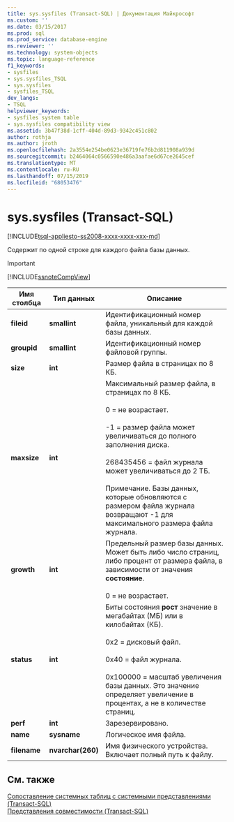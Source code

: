 ```yaml
---
title: sys.sysfiles (Transact-SQL) | Документация Майкрософт
ms.custom: ''
ms.date: 03/15/2017
ms.prod: sql
ms.prod_service: database-engine
ms.reviewer: ''
ms.technology: system-objects
ms.topic: language-reference
f1_keywords:
- sysfiles
- sys.sysfiles_TSQL
- sys.sysfiles
- sysfiles_TSQL
dev_langs:
- TSQL
helpviewer_keywords:
- sysfiles system table
- sys.sysfiles compatibility view
ms.assetid: 3b47f38d-1cff-404d-89d3-9342c451c802
author: rothja
ms.author: jroth
ms.openlocfilehash: 2a3554e254be0623e36719fe76b2d811908a939d
ms.sourcegitcommit: b2464064c0566590e486a3aafae6d67ce2645cef
ms.translationtype: MT
ms.contentlocale: ru-RU
ms.lasthandoff: 07/15/2019
ms.locfileid: "68053476"
---
```

# <a name="syssysfiles-transact-sql"></a>sys.sysfiles (Transact-SQL)
[!INCLUDE[tsql-appliesto-ss2008-xxxx-xxxx-xxx-md](../../includes/tsql-appliesto-ss2008-xxxx-xxxx-xxx-md.md)]

  Содержит по одной строке для каждого файла базы данных.  
  
> [!IMPORTANT]  
>  [!INCLUDE[ssnoteCompView](../../includes/ssnotecompview-md.md)]  
  
|Имя столбца|Тип данных|Описание|  
|-----------------|---------------|-----------------|  
|**fileid**|**smallint**|Идентификационный номер файла, уникальный для каждой базы данных.|  
|**groupid**|**smallint**|Идентификационный номер файловой группы.|  
|**size**|**int**|Размер файла в страницах по 8 КБ.|  
|**maxsize**|**int**|Максимальный размер файла, в страницах по 8 КБ.<br /><br /> 0 = не возрастает.<br /><br /> -1 = размер файла может увеличиваться до полного заполнения диска.<br /><br /> 268435456 = файл журнала может увеличиваться до 2 ТБ.<br /><br /> Примечание. Базы данных, которые обновляются с размером файла журнала возвращают -1 для максимального размера файла журнала.|  
|**growth**|**int**|Предельный размер базы данных. Может быть либо число страниц, либо процент от размера файла, в зависимости от значения **состояние**.<br /><br /> 0 = не возрастает.|  
|**status**|**int**|Биты состояния **рост** значение в мегабайтах (МБ) или в килобайтах (КБ).<br /><br /> 0x2 = дисковый файл.<br /><br /> 0x40 = файл журнала.<br /><br /> 0x100000 = масштаб увеличения базы данных. Это значение определяет увеличение в процентах, а не в количестве страниц.|  
|**perf**|**int**|Зарезервировано.|  
|**name**|**sysname**|Логическое имя файла.|  
|**filename**|**nvarchar(260)**|Имя физического устройства. Включает полный путь к файлу.|  
  
## <a name="see-also"></a>См. также  
 [Сопоставление системных таблиц с системными представлениями &#40;Transact-SQL&#41;](../../relational-databases/system-tables/mapping-system-tables-to-system-views-transact-sql.md)   
 [Представления совместимости (Transact-SQL)](~/relational-databases/system-compatibility-views/system-compatibility-views-transact-sql.md)  
  
  
